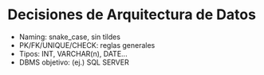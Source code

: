 # Decisiones de Arquitectura de Datos
- Naming: snake_case, sin tildes
- PK/FK/UNIQUE/CHECK: reglas generales
- Tipos: INT, VARCHAR(n), DATE...
- DBMS objetivo: (ej.) SQL SERVER